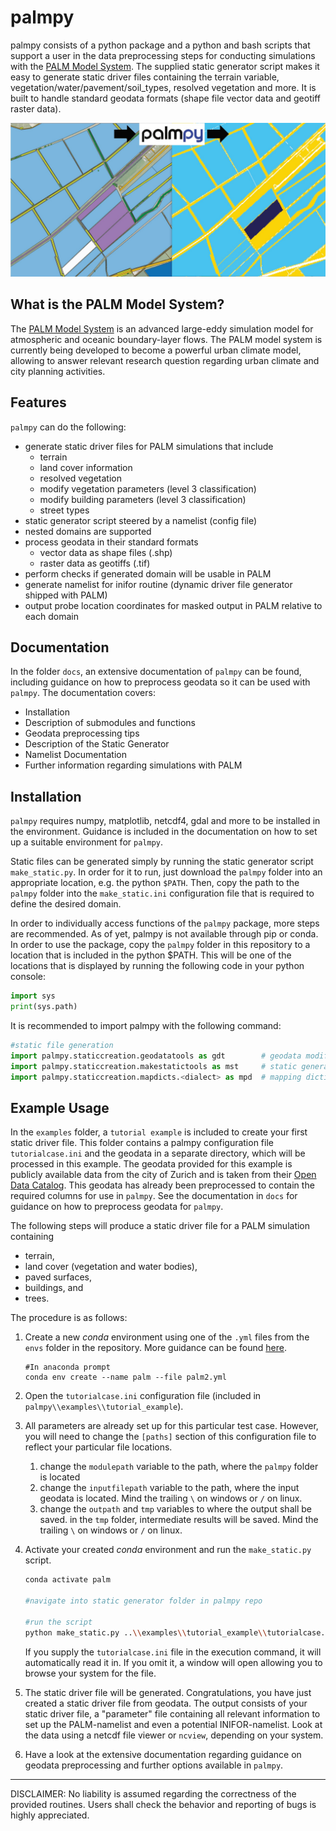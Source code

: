 # palmpy 

palmpy consists of a python package and a python and bash scripts that support a user in the data preprocessing steps for conducting simulations with the [PALM Model System](https://palm.muk.uni-hannover.de/trac). The supplied static generator script makes it easy to generate static driver files containing the terrain variable, vegetation/water/pavement/soil_types, resolved vegetation and more. It is built to handle standard geodata formats (shape file vector data and geotiff raster data). 


![Geodata to Static Driver with palmpy](https://github.com/stefanfluck/palmpy/blob/master/docs/palmpy-documentation.assets/geodatatostaticwithpalmpy.jpg?raw=true)




## What is the PALM Model System?

The  [PALM Model System](https://palm.muk.uni-hannover.de/trac) is an advanced large-eddy simulation model for atmospheric and oceanic boundary-layer flows. The PALM model system is currently being developed to become a powerful urban climate model, allowing to answer relevant research question regarding urban climate and city planning activities. 



## Features

``palmpy`` can do the following:

- generate static driver files for PALM simulations that include
  - terrain
  - land cover information
  - resolved vegetation
  - modify vegetation parameters (level 3 classification)
  - modify building parameters (level 3 classification)
  - street types
- static generator script steered by a namelist (config file)
- nested domains are supported
- process geodata in their standard formats
  - vector data as shape files (.shp)
  - raster data as geotiffs (.tif)
- perform checks if generated domain will be usable in PALM
- generate namelist for inifor routine (dynamic driver file generator shipped with PALM)
- output probe location coordinates for masked output in PALM relative to each domain



## Documentation

In the folder ``docs``, an extensive documentation of ``palmpy`` can be found, including guidance on how to preprocess geodata so it can be used with ``palmpy``. The documentation covers:

- Installation
- Description of submodules and functions
- Geodata preprocessing tips
- Description of the Static Generator
- Namelist Documentation
- Further information regarding simulations with PALM



## Installation

``palmpy`` requires numpy, matplotlib, netcdf4, gdal and more to be installed in the environment. Guidance is included in the documentation on how to set up a suitable environment for `palmpy`.

Static files can be generated simply by running the static generator script ``make_static.py``. In order for it to run, just download the ``palmpy`` folder into an appropriate location, e.g. the python `$PATH`.  Then, copy the path to the ``palmpy`` folder into the ``make_static.ini`` configuration file that is required to define the desired domain. 

In order to individually access functions of the ``palmpy`` package, more steps are recommended. As of yet, palmpy is not available through pip or conda. In order to use the package, copy the ``palmpy`` folder in this repository to a location that is included in the python $PATH. This will be one of the locations that is displayed by running the following code in your python console:

```python
import sys
print(sys.path)
```

It is recommended to import palmpy with the following command:

```python
#static file generation
import palmpy.staticcreation.geodatatools as gdt      	# geodata modification tools
import palmpy.staticcreation.makestatictools as mst   	# static generation tools
import palmpy.staticcreation.mapdicts.<dialect> as mpd	# mapping dictionaries for mst
```





## Example Usage

In the ``examples`` folder, a ``tutorial example`` is included to create your first static driver file. This folder contains a palmpy configuration file ``tutorialcase.ini`` and the geodata in a separate directory, which will be processed in this example. The geodata provided for this example is publicly available data from the city of Zurich and is taken from their [Open Data Catalog](https://data.stadt-zuerich.ch/). This geodata has already been preprocessed to contain the required columns for use in ``palmpy``. See the documentation in ``docs`` for guidance on how to preprocess geodata for ``palmpy``.

The following steps will produce a static driver file for a PALM simulation containing

- terrain,
- land cover (vegetation and water bodies),
- paved surfaces,
- buildings, and
- trees.



The procedure is as follows: 

1. Create a new *conda* environment using one of the ``.yml`` files from the ``envs`` folder in the repository. More guidance can be found [here](https://docs.conda.io/projects/conda/en/latest/user-guide/tasks/manage-environments.html#creating-an-environment-from-an-environment-yml-file).

   ```
   #In anaconda prompt
   conda env create --name palm --file palm2.yml
   ```

2. Open the ``tutorialcase.ini`` configuration file (included in ``palmpy\\examples\\tutorial_example``). 

3. All parameters are already set up for this particular test case. However, you will need to change the ``[paths]`` section of this configuration file to reflect your particular file locations.

   1. change the ``modulepath`` variable to the path, where the ``palmpy`` folder is located
   2. change the ``inputfilepath`` variable to the path, where the input geodata is located. Mind the trailing ``\`` on windows or ``/`` on linux. 
   3. change the ``outpath`` and ``tmp`` variables to where the output shall be saved. in the ``tmp`` folder, intermediate results will be saved. Mind the trailing ``\`` on windows or ``/`` on linux. 

4. Activate your created *conda* environment and run the ``make_static.py`` script. 

   ```bash
   conda activate palm
   
   #navigate into static generator folder in palmpy repo
   
   #run the script
   python make_static.py ..\\examples\\tutorial_example\\tutorialcase.ini
   ```

   If you supply the ``tutorialcase.ini`` file in the execution command, it will automatically read it in. If you omit it, a window will open allowing you to browse your system for the file. 

5. The static driver file will be generated. Congratulations, you have just created a static driver file from geodata. The output consists of your static driver file, a "parameter" file containing all relevant information to set up the PALM-namelist and even a potential INIFOR-namelist. Look at the data using a netcdf file viewer or ``ncview``, depending on your system.

6. Have a look at the extensive documentation regarding guidance on geodata preprocessing and further options available in `palmpy`.





---

DISCLAIMER: No liability is assumed regarding the correctness of the provided routines. Users shall check the behavior and reporting of bugs is highly appreciated.





